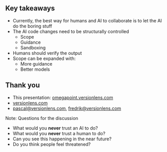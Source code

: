 ## Key takeaways

- Currently, the best way for humans and AI to collaborate is to let the AI do the boring stuff
- The AI code changes need to be structurally controlled
  - Scope
  - Guidance
  - Sandboxing
- Humans should verify the output
- Scope can be expanded with:
  - More guidance
  - Better models



## Thank you

- This presentation: [omegapoint.versionlens.com](https://omegapoint.versionlens.com)
- [versionlens.com](https://versionlens.com)
- pascal@versionlens.com, fredrik@versionlens.com

Note:
Questions for the discussion
- What would you **never** trust an AI to do?
- What would you **never** trust a human to do?
- Can you see this happening in the near future?
- Do you think people feel threatened?